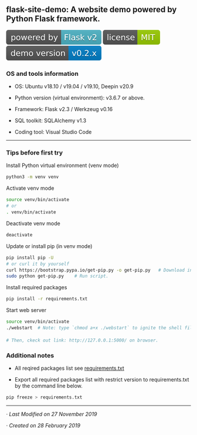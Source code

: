 ## flask-site-demo: A website demo powered by Python Flask framework.

[![Powered by Flask v2](./assets/powered-by-Flask-v2.svg)](https://flask.palletsprojects.com/) [![Github license](./assets/license-MIT.svg)](https://github.com/dyslab/flask-site-demo/blob/master/LICENSE) [![Demo version](./assets/demo-version.svg)](https://github.com/dyslab/flask-site-demo)

### OS and tools information

- OS: Ubuntu v18.10 / v19.04 / v19.10, Deepin v20.9

- Python version (virtual environment): v3.6.7 or above.

- Framework: Flask v2.3 / Werkzeug v0.16

- SQL toolkit: SQLAlchemy v1.3

- Coding tool: Visual Studio Code

***

### Tips before first try

Install Python virtual environment (venv mode)

```bash
python3 -m venv venv
```

Activate venv mode

```bash
source venv/bin/activate
# or 
. venv/bin/activate
```

Deactivate venv mode

```bash
deactivate
```

Update or install pip (in venv mode)

```bash
pip install pip -U
# or curl it by yourself
curl https://bootstrap.pypa.io/get-pip.py -o get-pip.py   # Download installation script.
sudo python get-pip.py    # Run script.
```

Install required packages 

```bash
pip install -r requirements.txt
```

Start web server

```bash
source venv/bin/activate
./webstart  # Note: type `chmod a+x ./webstart` to ignite the shell file to be executable if it does'n work

# Then, ckeck out link: http://127.0.0.1:5000/ on browser.
```

### Additional notes 

- All reqired packages list see [requirements.txt](requirements.txt)

- Export all required packages list with restrict version to requirements.txt by the command line below.

```bash
pip freeze > requirements.txt
```

---

*· Last Modified on 27 November 2019*

*· Created on 28 February 2019*
